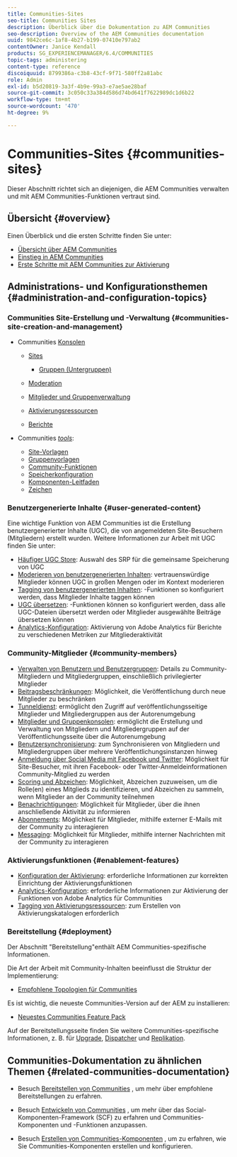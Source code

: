```yaml
---
title: Communities-Sites
seo-title: Communities Sites
description: Überblick über die Dokumentation zu AEM Communities
seo-description: Overview of the AEM Communities documentation
uuid: 9842ce6c-1af8-4b27-b199-07410e797ab2
contentOwner: Janice Kendall
products: SG_EXPERIENCEMANAGER/6.4/COMMUNITIES
topic-tags: administering
content-type: reference
discoiquuid: 8799386a-c3b8-43cf-9f71-580ff2a81abc
role: Admin
exl-id: b5d20819-3a3f-4b9e-99a3-e7ae5ae28baf
source-git-commit: 3c050c33a384d586d74bd641f7622989dc1d6b22
workflow-type: tm+mt
source-wordcount: '470'
ht-degree: 9%

---
```


# Communities-Sites {#communities-sites}

Dieser Abschnitt richtet sich an diejenigen, die AEM Communities verwalten und mit AEM Communities-Funktionen vertraut sind.

## Übersicht {#overview}

Einen Überblick und die ersten Schritte finden Sie unter:

* [Übersicht über AEM Communities](overview.md)
* [Einstieg in AEM Communities](getting-started.md)
* [Erste Schritte mit AEM Communities zur Aktivierung](getting-started-enablement.md)

## Administrations- und Konfigurationsthemen {#administration-and-configuration-topics}

### Communities Site-Erstellung und -Verwaltung {#communities-site-creation-and-management}

* Communities [Konsolen](consoles.md)

   * [Sites](sites-console.md)

      * [Gruppen (Untergruppen)](groups.md)
   * [Moderation](moderation.md)
   * [Mitglieder und Gruppenverwaltung](members.md)
   * [Aktivierungsressourcen](resources.md)
   * [Berichte](reports.md)


* Communities [*tools*](tools.md):

   * [Site-Vorlagen](sites.md)
   * [Gruppenvorlagen](tools-groups.md)
   * [Community-Funktionen](functions.md)
   * [Speicherkonfiguration](srp-config.md)
   * [Komponenten-Leitfaden](components-guide.md)
   * [Zeichen](badges.md)


### Benutzergenerierte Inhalte {#user-generated-content}

Eine wichtige Funktion von AEM Communities ist die Erstellung benutzergenerierter Inhalte (UGC), die von angemeldeten Site-Besuchern (Mitgliedern) erstellt wurden. Weitere Informationen zur Arbeit mit UGC finden Sie unter:

* [Häufiger UGC Store](working-with-srp.md): Auswahl des SRP für die gemeinsame Speicherung von UGC
* [Moderieren von benutzergenerierten Inhalten](moderate-ugc.md): vertrauenswürdige Mitglieder können UGC in großen Mengen oder im Kontext moderieren
* [Tagging von benutzergenerierten Inhalten](tag-ugc.md): -Funktionen so konfiguriert werden, dass Mitglieder Inhalte taggen können
* [UGC übersetzen](translate-ugc.md): -Funktionen können so konfiguriert werden, dass alle UGC-Dateien übersetzt werden oder Mitglieder ausgewählte Beiträge übersetzen können
* [Analytics-Konfiguration](analytics.md): Aktivierung von Adobe Analytics für Berichte zu verschiedenen Metriken zur Mitgliederaktivität

### Community-Mitglieder {#community-members}

* [Verwalten von Benutzern und Benutzergruppen](users.md): Details zu Community-Mitgliedern und Mitgliedergruppen, einschließlich privilegierter Mitglieder
* [Beitragsbeschränkungen](limits.md): Möglichkeit, die Veröffentlichung durch neue Mitglieder zu beschränken
* [Tunneldienst](deploy-communities.md#tunnel-service-on-author): ermöglicht den Zugriff auf veröffentlichungsseitige Mitglieder und Mitgliedergruppen aus der Autorenumgebung
* [Mitglieder und Gruppenkonsolen](members.md): ermöglicht die Erstellung und Verwaltung von Mitgliedern und Mitgliedergruppen auf der Veröffentlichungsseite über die Autorenumgebung
* [Benutzersynchronisierung](sync.md): zum Synchronisieren von Mitgliedern und Mitgliedergruppen über mehrere Veröffentlichungsinstanzen hinweg
* [Anmeldung über Social Media mit Facebook und Twitter](social-login.md): Möglichkeit für Site-Besucher, mit ihren Facebook- oder Twitter-Anmeldeinformationen Community-Mitglied zu werden
* [Scoring und Abzeichen](implementing-scoring.md): Möglichkeit, Abzeichen zuzuweisen, um die Rolle(en) eines Mitglieds zu identifizieren, und Abzeichen zu sammeln, wenn Mitglieder an der Community teilnehmen
* [Benachrichtigungen](notifications.md): Möglichkeit für Mitglieder, über die ihnen anschließende Aktivität zu informieren
* [Abonnements](subscriptions.md): Möglichkeit für Mitglieder, mithilfe externer E-Mails mit der Community zu interagieren
* [Messaging](messaging.md): Möglichkeit für Mitglieder, mithilfe interner Nachrichten mit der Community zu interagieren

### Aktivierungsfunktionen {#enablement-features}

* [Konfiguration der Aktivierung](enablement.md): erforderliche Informationen zur korrekten Einrichtung der Aktivierungsfunktionen
* [Analytics-Konfiguration](analytics.md): erforderliche Informationen zur Aktivierung der Funktionen von Adobe Analytics für Communities
* [Tagging von Aktivierungsressourcen](tag-resources.md): zum Erstellen von Aktivierungskatalogen erforderlich

### Bereitstellung {#deployment}

Der Abschnitt &quot;Bereitstellung&quot;enthält AEM Communities-spezifische Informationen.

Die Art der Arbeit mit Community-Inhalten beeinflusst die Struktur der Implementierung:

* [Empfohlene Topologien für Communities](topologies.md)

Es ist wichtig, die neueste Communities-Version auf der AEM zu installieren:

* [Neuestes Communities Feature Pack](deploy-communities.md#latestfeaturepack)

Auf der Bereitstellungsseite finden Sie weitere Communities-spezifische Informationen, z. B. für [Upgrade](upgrade.md), [Dispatcher](dispatcher.md) und [Replikation](deploy-communities.md#replication-agents-on-author).

## Communities-Dokumentation zu ähnlichen Themen {#related-communities-documentation}

* Besuch [Bereitstellen von Communities](deploy-communities.md) , um mehr über empfohlene Bereitstellungen zu erfahren.

* Besuch [Entwickeln von Communities](communities.md) , um mehr über das Social-Komponenten-Framework (SCF) zu erfahren und Communities-Komponenten und -Funktionen anzupassen.

* Besuch [Erstellen von Communities-Komponenten](author-communities.md) , um zu erfahren, wie Sie Communities-Komponenten erstellen und konfigurieren.
